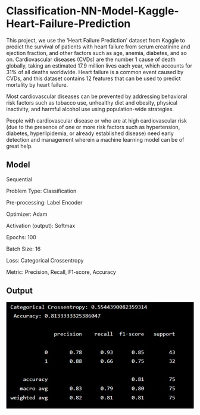 # Classification-NN-Model-Kaggle-Heart-Failure-Prediction

This project, we use the 'Heart Failure Prediction' dataset from Kaggle to predict the survival of patients with heart failure from serum creatinine and ejection fraction, and other factors such as age, anemia, diabetes, and so on. Cardiovascular diseases (CVDs) are the number 1 cause of death globally, taking an estimated 17.9 million lives each year, which accounts for 31% of all deaths worldwide. Heart failure is a common event caused by CVDs, and this dataset contains 12 features that can be used to predict mortality by heart failure.

Most cardiovascular diseases can be prevented by addressing behavioral risk factors such as tobacco use, unhealthy diet and obesity, physical inactivity, and harmful alcohol use using population-wide strategies.

People with cardiovascular disease or who are at high cardiovascular risk (due to the presence of one or more risk factors such as hypertension, diabetes, hyperlipidemia, or already established disease) need early detection and management wherein a machine learning model can be of great help.

## Model

Sequential

Problem Type: Classification

Pre-processing: Label Encoder

Optimizer: Adam

Activation (output): Softmax

Epochs: 100

Batch Size: 16

Loss: Categorical Crossentropy

Metric: Precision, Recall, F1-score, Accuracy

## Output

![ALT TEXT](https://github.com/SaifurRR/Classification-NN-Model-Kaggle-Heart-Failure-Prediction-Dataset/blob/main/Categorical_crossentropy_CVD.jpeg)
